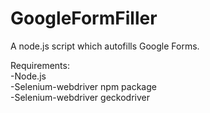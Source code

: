 # GoogleFormFiller
A node.js script which autofills Google Forms.

Requirements: <br/>
-Node.js <br/>
-Selenium-webdriver npm package <br/>
-Selenium-webdriver geckodriver <br/>
